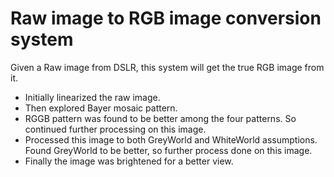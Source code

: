 # Raw image to RGB image conversion system


Given a Raw image from DSLR, this system will get the true RGB image from it.

- Initially linearized the raw image.
- Then explored Bayer mosaic pattern.
- RGGB pattern was found to be better among the four patterns. So continued further processing on this image.
- Processed this image to both GreyWorld and WhiteWorld assumptions. Found GreyWorld to be better, so further process done on this image.
- Finally the image was brightened for a better view.
